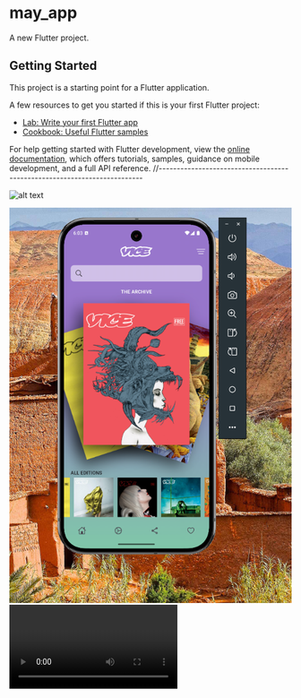 # may_app

A new Flutter project.

## Getting Started

This project is a starting point for a Flutter application.

A few resources to get you started if this is your first Flutter project:

- [Lab: Write your first Flutter app](https://docs.flutter.dev/get-started/codelab)
- [Cookbook: Useful Flutter samples](https://docs.flutter.dev/cookbook)

For help getting started with Flutter development, view the
[online documentation](https://docs.flutter.dev/), which offers tutorials,
samples, guidance on mobile development, and a full API reference.
//-------------------------------------------------------------------------
  


![alt text](image.png)

![alt text](assets/img/samples/image.png) <video controls src="assets/img/samples/Screen_Recording_20250204_180426.mp4" title="alt text"></video>